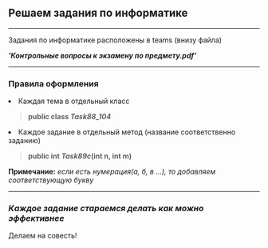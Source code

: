 Решаем задания по информатике
------------------------------
***
Задания по информатике расположены в teams (внизу файла) 

***'Контрольные вопросы к экзамену по предмету.pdf'***
***
### Правила оформления

<li>Каждая тема в отдельный класс

>**public class _Task88_104_**

<li>Каждое задание в отдельный метод (название соответственно заданию)

>**public int _Task89c_(int n, int m)**

**Примечание:**
_если есть нумерация(а, б, в ...), то добавляем соответствующую букву_

***
### _Каждое задание стараемся делать как можно эффективнее_

Делаем на совесть!